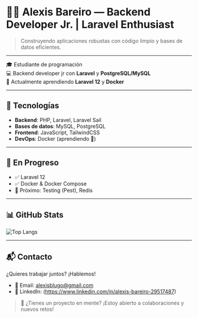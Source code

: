 # 👨‍💻 Alexis Bareiro — Backend Developer Jr. | Laravel Enthusiast

> Construyendo aplicaciones robustas con código limpio y bases de datos eficientes.

---

🎓 Estudiante de programación  
💻 Backend developer jr con **Laravel** y **PostgreSQL/MySQL**  
🌱 Actualmente aprendiendo **Laravel 12** y **Docker**

---

## 🚀 Tecnologías

- **Backend**: PHP, Laravel, Laravel Sail
- **Bases de datos**: MySQL, PostgreSQL
- **Frontend**: JavaScript, TailwindCSS
- **DevOps**: Docker (aprendiendo 🐳)

---

## 🌱 En Progreso

- ✅ Laravel 12
- ✅ Docker & Docker Compose
- 🚧 Próximo: Testing (Pest), Redis

---
## 📊 GitHub Stats

![Top Langs](https://github-readme-stats.vercel.app/api/top-langs/?username=alexisbareiro94&layout=compact&theme=radical)

---

## 📬 Contacto

¿Quieres trabajar juntos? ¡Hablemos!

- 📧 Email: alexisblugo@gmail.com
- 💼 LinkedIn: (https://www.linkedin.com/in/alexis-bareiro-29517487)

> 💬 ¿Tienes un proyecto en mente? ¡Estoy abierto a colaboraciones y nuevos retos!
